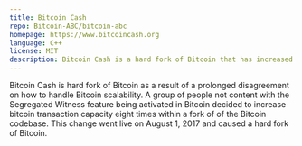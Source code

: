 ```yaml
---
title: Bitcoin Cash
repo: Bitcoin-ABC/bitcoin-abc
homepage: https://www.bitcoincash.org
language: C++
license: MIT
description: Bitcoin Cash is a hard fork of Bitcoin that has increased the blocksize limit.
---
```


Bitcoin Cash is hard fork of Bitcoin as a result of a prolonged disagreement on how to handle Bitcoin scalability. A group of people not content with the Segregated Witness feature being activated in Bitcoin decided to increase bitcoin transaction capacity eight times within a fork of of the Bitcoin codebase. This change went live on  August 1, 2017 and caused a hard fork of Bitcoin.
